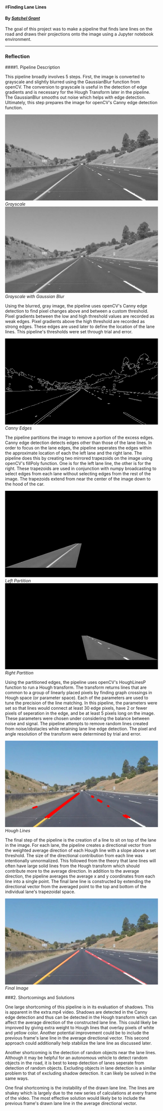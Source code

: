 #**Finding Lane Lines**
#### By _[**Satchel Grant**](https://github.com/grantsrb)_

The goal of this project was to make a pipeline that finds lane lines on the road and draws their projections onto the image using a Jupyter notebook environment.

---

### Reflection

####1. Pipeline Description

This pipeline broadly involves 5 steps. First, the image is converted to grayscale and slightly blurred using the GaussianBlur function from openCV. The conversion to grayscale is useful in the detection of edge gradients and is necessary for the Hough Transform later in the pipeline. The GaussianBlur smooths out noise which helps with edge detection. Ultimately, this step prepares the image for openCV's Canny edge detection function.

![Gray Scale](./examples/gray_copy.jpg "Grayscale")
_Grayscale_
![Gray Scale with Gaussian Blur](./examples/gray_blurred.jpg "Grayscale Blurred")
_Grayscale with Gaussian Blur_

Using the blurred, gray image, the pipeline uses openCV's Canny edge detection to find pixel changes above and between a custom threshold. Pixel gradients between the low and high threshold values are recorded as weak edges. Pixel gradients above the high threshold are recorded as strong edges. These edges are used later to define the location of the lane lines. This pipeline's thresholds were set through trial and error.

![Canny Edges](./examples/canny_edges.jpg "Canny Edges")
_Canny Edges_

The pipeline partitions the image to remove a portion of the excess edges. Canny edge detection detects edges other than those of the lane lines. In order to focus on the lane edges, the pipeline seperates the edges within the approximate location of each the left lane and the right lane. The pipeline does this by creating two mirrored trapezoids on the image using openCV's fillPoly function. One is for the left lane line, the other is for the right. These trapezoids are used in conjunction with numpy broadcasting to select edges from each lane without selecting edges from the rest of the image. The trapezoids extend from near the center of the image down to the hood of the car.

![Left Partition](./examples/poly_left.jpg "Left Partition")
_Left Partition_
![Right Partition](./examples/poly_right.jpg "Right Partition")
_Right Partition_

Using the partitioned edges, the pipeline uses openCV's HoughLinesP function to run a Hough transform. The transform returns lines that are common to a group of linearly placed pixels by finding graph crossings in Hough space (or parameter space). Each of the parameters are used to tune the precision of the line matching. In this pipeline, the parameters were set so that lines would connect at least 30 edge pixels, have 2 or fewer pixels of seperation in the edge, and be at least 5 pixels long on the image. These parameters were chosen under considering the balance between noise and signal. The pipeline attempts to remove random lines created from noise/obstacles while retaining lane line edge detection. The pixel and angle resolution of the transform were determined by trial and error.

![Hough Lines](./examples/hough_lines.jpg "Hough Lines")
_Hough Lines_

The final step of the pipeline is the creation of a line to sit on top of the lane in the image. For each lane, the pipeline creates a directional vector from the weighted average direction of each Hough line with a slope above a set threshold. The size of the directional contribution from each line was intentionally unnormalized. This followed from the theory that lane lines will often have large solid lines from the Hough transform which should contribute more to the average direction. In addition to the average direction, the pipeline averages the average x and y coordinates from each line into a single point. The final lane line is constructed by extending the directional vector from the averaged point to the top and bottom of the individual lane's trapezoidal space.

![Solid Lines](./examples/solid_lines.jpg "Solid Lines")
_Final Image_


###2. Shortcomings and Solutions

One large shortcoming of this pipeline is in its evaluation of shadows. This is apparent in the extra.mp4 video. Shadows are detected in the Canny edge detection and thus can be detected in the Hough transform which can affect the average direction of the constructed lane line. This could likely be improved by giving extra weight to Hough lines that overlay pixels of white and yellow color. Another potential improvement could be to include the previous frame's lane line in the average directional vector. This second approach could additionally help stabilize the lane line as discussed later.

Another shortcoming is the detection of random objects near the lane lines. Although it may be helpful for an autonomous vehicle to detect random objects in the road, it is best to keep detection of lanes seperate from detection of random objects. Excluding objects in lane detection is a similar problem to that of excluding shadow detection. It can likely be solved in the same ways.

One final shortcoming is the instability of the drawn lane line. The lines are shakey which is largely due to the new series of calculations at every frame of the video. The most effective solution would likely be to include the previous frame's drawn lane line in the average directional vector.

